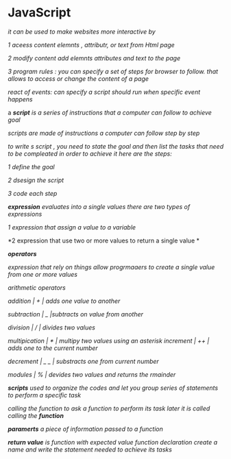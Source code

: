 # JavaScript
*it can be used to make websites more interactive by*

*1 aceess content elemnts , attributr, or text from Html page*

*2 modify content add elemnts attributes and text to the page*

*3 program rules : you can specify a set of steps for browser to follow. that allows to access or change the content of a page* 

*react of events: can specify a script should run when specific event happens*

a ***script*** *is a series of instructions that a computer can follow to achieve goal*

*scripts are made of instructions a computer can follow step by step*

*to write s script , you need to state the goal and then list the tasks that need to be compleated in order to achieve it*
*here are the steps:*

*1 define the goal*

*2 dsesign the script*

*3 code each step*

***expression*** *evaluates into a single values
there are two types of expressions*

*1 expression that assign a value to a variable*

*2 expression that use two or more values to return a single value *

***operators***

*expression that rely on things allow progrmaaers to create a single value from one or more values*

*arithmetic operators*

*addition | + | adds one value to another*
 
*subtraction | _ |subtracts on value from another*

*division | / | divides two values*

*multipication | * | multipy two values using an asterisk
increment | ++ | adds one to the current number*

*decrement | _ _ | substracts one from current number*

*modules | % | devides two values and returns the rmainder*

***scripts*** *used to organize the codes and let you group series of statements to perform a specific task*

*calling the function to ask a function to perform its  task later it is called calling the* ***function***

***paramerts*** *a piece of information passed to a function*

***return value***
*is function with expected value
function declaration 
create a name and write the statement needed to achieve its tasks*